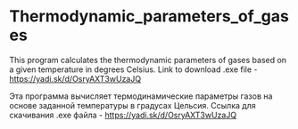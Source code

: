 # Thermodynamic_parameters_of_gases
This program calculates the thermodynamic parameters of gases based on a given temperature in degrees Celsius. 
    Link to download .exe file - https://yadi.sk/d/OsryAXT3wUzaJQ

Эта программа вычисляет термодинамические параметры газов на основе заданной температуры в градусах Цельсия.
Ссылка для скачивания .exe файла - https://yadi.sk/d/OsryAXT3wUzaJQ
